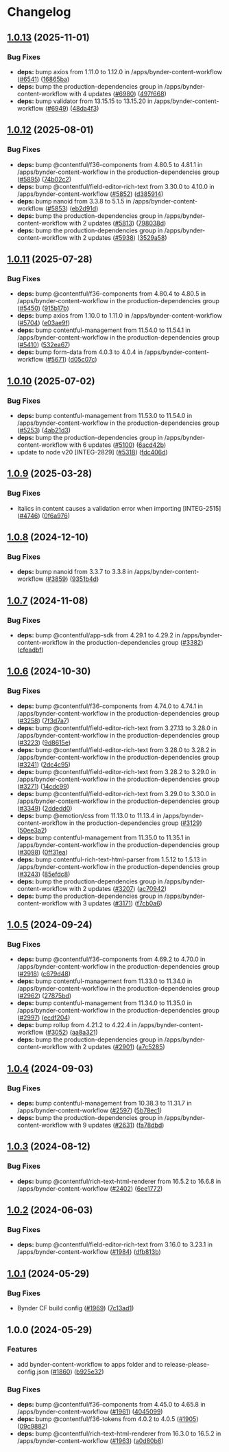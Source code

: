 # Changelog

## [1.0.13](https://github.com/contentful/marketplace-partner-apps/compare/bynder-content-workflow-v1.0.12...bynder-content-workflow-v1.0.13) (2025-11-01)


### Bug Fixes

* **deps:** bump axios from 1.11.0 to 1.12.0 in /apps/bynder-content-workflow ([#6541](https://github.com/contentful/marketplace-partner-apps/issues/6541)) ([16865ba](https://github.com/contentful/marketplace-partner-apps/commit/16865bacf16d0b4f25d4be949cede9993d667dcb))
* **deps:** bump the production-dependencies group in /apps/bynder-content-workflow with 4 updates ([#6980](https://github.com/contentful/marketplace-partner-apps/issues/6980)) ([497f668](https://github.com/contentful/marketplace-partner-apps/commit/497f66857700d8f4570d0a55d5919b67e7ea3eaf))
* **deps:** bump validator from 13.15.15 to 13.15.20 in /apps/bynder-content-workflow ([#6949](https://github.com/contentful/marketplace-partner-apps/issues/6949)) ([48da4f3](https://github.com/contentful/marketplace-partner-apps/commit/48da4f3be5f4950b540dd33c8f98ecfa41181efa))

## [1.0.12](https://github.com/contentful/marketplace-partner-apps/compare/bynder-content-workflow-v1.0.11...bynder-content-workflow-v1.0.12) (2025-08-01)


### Bug Fixes

* **deps:** bump @contentful/f36-components from 4.80.5 to 4.81.1 in /apps/bynder-content-workflow in the production-dependencies group ([#5895](https://github.com/contentful/marketplace-partner-apps/issues/5895)) ([74b02c2](https://github.com/contentful/marketplace-partner-apps/commit/74b02c2d2b5b15de6a9f2905b4a1c9620e7bc0c0))
* **deps:** bump @contentful/field-editor-rich-text from 3.30.0 to 4.10.0 in /apps/bynder-content-workflow ([#5852](https://github.com/contentful/marketplace-partner-apps/issues/5852)) ([d385914](https://github.com/contentful/marketplace-partner-apps/commit/d38591441e1d419ef446f1cd635481b1695e5842))
* **deps:** bump nanoid from 3.3.8 to 5.1.5 in /apps/bynder-content-workflow ([#5853](https://github.com/contentful/marketplace-partner-apps/issues/5853)) ([eb2d91d](https://github.com/contentful/marketplace-partner-apps/commit/eb2d91d4209026a3d7fec6983659a72a132757a5))
* **deps:** bump the production-dependencies group in /apps/bynder-content-workflow with 2 updates ([#5813](https://github.com/contentful/marketplace-partner-apps/issues/5813)) ([798038d](https://github.com/contentful/marketplace-partner-apps/commit/798038d7f4d06a32166c4cff5420dc041525d471))
* **deps:** bump the production-dependencies group in /apps/bynder-content-workflow with 2 updates ([#5938](https://github.com/contentful/marketplace-partner-apps/issues/5938)) ([3529a58](https://github.com/contentful/marketplace-partner-apps/commit/3529a589524c807152288a84e87e613c64efe963))

## [1.0.11](https://github.com/contentful/marketplace-partner-apps/compare/bynder-content-workflow-v1.0.10...bynder-content-workflow-v1.0.11) (2025-07-28)


### Bug Fixes

* **deps:** bump @contentful/f36-components from 4.80.4 to 4.80.5 in /apps/bynder-content-workflow in the production-dependencies group ([#5450](https://github.com/contentful/marketplace-partner-apps/issues/5450)) ([915b17b](https://github.com/contentful/marketplace-partner-apps/commit/915b17b7f6b8e613bdc454a1eb52da668ba3041c))
* **deps:** bump axios from 1.10.0 to 1.11.0 in /apps/bynder-content-workflow ([#5704](https://github.com/contentful/marketplace-partner-apps/issues/5704)) ([e03ae9f](https://github.com/contentful/marketplace-partner-apps/commit/e03ae9f3d45c7fa5fcfc9b06d6f96cea04b78c8d))
* **deps:** bump contentful-management from 11.54.0 to 11.54.1 in /apps/bynder-content-workflow in the production-dependencies group ([#5410](https://github.com/contentful/marketplace-partner-apps/issues/5410)) ([532ea67](https://github.com/contentful/marketplace-partner-apps/commit/532ea6755d57ce5a6af5ac356fd42df989ed3d49))
* **deps:** bump form-data from 4.0.3 to 4.0.4 in /apps/bynder-content-workflow ([#5671](https://github.com/contentful/marketplace-partner-apps/issues/5671)) ([d05c07c](https://github.com/contentful/marketplace-partner-apps/commit/d05c07cf914de5cf179f22c9c375c439e172cf97))

## [1.0.10](https://github.com/contentful/marketplace-partner-apps/compare/bynder-content-workflow-v1.0.9...bynder-content-workflow-v1.0.10) (2025-07-02)


### Bug Fixes

* **deps:** bump contentful-management from 11.53.0 to 11.54.0 in /apps/bynder-content-workflow in the production-dependencies group ([#5253](https://github.com/contentful/marketplace-partner-apps/issues/5253)) ([4ab21d3](https://github.com/contentful/marketplace-partner-apps/commit/4ab21d351f4cfbf23198bd747b4a4dc9cf4ae8a7))
* **deps:** bump the production-dependencies group in /apps/bynder-content-workflow with 6 updates ([#5100](https://github.com/contentful/marketplace-partner-apps/issues/5100)) ([6acd42b](https://github.com/contentful/marketplace-partner-apps/commit/6acd42b10aaed645d439ff0eb963ed085fcdff33))
* update to node v20 [INTEG-2829] ([#5318](https://github.com/contentful/marketplace-partner-apps/issues/5318)) ([fdc406d](https://github.com/contentful/marketplace-partner-apps/commit/fdc406d9328bc6279abb658dcf5a1bf28795a449))

## [1.0.9](https://github.com/contentful/marketplace-partner-apps/compare/bynder-content-workflow-v1.0.8...bynder-content-workflow-v1.0.9) (2025-03-28)


### Bug Fixes

* Italics in content causes a validation error when importing [INTEG-2515] ([#4746](https://github.com/contentful/marketplace-partner-apps/issues/4746)) ([0f6a976](https://github.com/contentful/marketplace-partner-apps/commit/0f6a976befdfd8c73c0f7d929cfabecf20765a87))

## [1.0.8](https://github.com/contentful/marketplace-partner-apps/compare/bynder-content-workflow-v1.0.7...bynder-content-workflow-v1.0.8) (2024-12-10)


### Bug Fixes

* **deps:** bump nanoid from 3.3.7 to 3.3.8 in /apps/bynder-content-workflow ([#3859](https://github.com/contentful/marketplace-partner-apps/issues/3859)) ([9351b4d](https://github.com/contentful/marketplace-partner-apps/commit/9351b4d9d1503c8f6b65af0303ddcc654f4d4cdf))

## [1.0.7](https://github.com/contentful/marketplace-partner-apps/compare/bynder-content-workflow-v1.0.6...bynder-content-workflow-v1.0.7) (2024-11-08)


### Bug Fixes

* **deps:** bump @contentful/app-sdk from 4.29.1 to 4.29.2 in /apps/bynder-content-workflow in the production-dependencies group ([#3382](https://github.com/contentful/marketplace-partner-apps/issues/3382)) ([cfeadbf](https://github.com/contentful/marketplace-partner-apps/commit/cfeadbf541c8d77d0a3f17983403f1a450104f75))

## [1.0.6](https://github.com/contentful/marketplace-partner-apps/compare/bynder-content-workflow-v1.0.5...bynder-content-workflow-v1.0.6) (2024-10-30)


### Bug Fixes

* **deps:** bump @contentful/f36-components from 4.74.0 to 4.74.1 in /apps/bynder-content-workflow in the production-dependencies group ([#3258](https://github.com/contentful/marketplace-partner-apps/issues/3258)) ([7f3d7a7](https://github.com/contentful/marketplace-partner-apps/commit/7f3d7a75e4464e96e3b8c45b9bb426a05b734981))
* **deps:** bump @contentful/field-editor-rich-text from 3.27.13 to 3.28.0 in /apps/bynder-content-workflow in the production-dependencies group ([#3223](https://github.com/contentful/marketplace-partner-apps/issues/3223)) ([9d8615e](https://github.com/contentful/marketplace-partner-apps/commit/9d8615e420f10a38581754aa4efe2fa5a05f469b))
* **deps:** bump @contentful/field-editor-rich-text from 3.28.0 to 3.28.2 in /apps/bynder-content-workflow in the production-dependencies group ([#3241](https://github.com/contentful/marketplace-partner-apps/issues/3241)) ([2dc4c95](https://github.com/contentful/marketplace-partner-apps/commit/2dc4c959fba3a5aec08266ccb7379c34d9d9907b))
* **deps:** bump @contentful/field-editor-rich-text from 3.28.2 to 3.29.0 in /apps/bynder-content-workflow in the production-dependencies group ([#3271](https://github.com/contentful/marketplace-partner-apps/issues/3271)) ([14cdc99](https://github.com/contentful/marketplace-partner-apps/commit/14cdc994dffd3dbe3d0776c76d5b64287b23460b))
* **deps:** bump @contentful/field-editor-rich-text from 3.29.0 to 3.30.0 in /apps/bynder-content-workflow in the production-dependencies group ([#3349](https://github.com/contentful/marketplace-partner-apps/issues/3349)) ([2ddedd0](https://github.com/contentful/marketplace-partner-apps/commit/2ddedd02c549b38d59aff16039d6a6020a9dc32e))
* **deps:** bump @emotion/css from 11.13.0 to 11.13.4 in /apps/bynder-content-workflow in the production-dependencies group ([#3129](https://github.com/contentful/marketplace-partner-apps/issues/3129)) ([50ee3a2](https://github.com/contentful/marketplace-partner-apps/commit/50ee3a2d11c4038767578c892d77a549b378e7c1))
* **deps:** bump contentful-management from 11.35.0 to 11.35.1 in /apps/bynder-content-workflow in the production-dependencies group ([#3098](https://github.com/contentful/marketplace-partner-apps/issues/3098)) ([0ff31ea](https://github.com/contentful/marketplace-partner-apps/commit/0ff31eaaf66764033b85e12cdb5220623ba18eaf))
* **deps:** bump contentful-rich-text-html-parser from 1.5.12 to 1.5.13 in /apps/bynder-content-workflow in the production-dependencies group ([#3243](https://github.com/contentful/marketplace-partner-apps/issues/3243)) ([85efdc8](https://github.com/contentful/marketplace-partner-apps/commit/85efdc8975e09a04ecc7d5e71baf0e4bb5bdf9d6))
* **deps:** bump the production-dependencies group in /apps/bynder-content-workflow with 2 updates ([#3207](https://github.com/contentful/marketplace-partner-apps/issues/3207)) ([ac70942](https://github.com/contentful/marketplace-partner-apps/commit/ac7094261b1fa8b2d4f70dffa64dad8a6b86534d))
* **deps:** bump the production-dependencies group in /apps/bynder-content-workflow with 3 updates ([#3171](https://github.com/contentful/marketplace-partner-apps/issues/3171)) ([f7cb0a6](https://github.com/contentful/marketplace-partner-apps/commit/f7cb0a63d6a8c8250b3b615706c4e206975576a0))

## [1.0.5](https://github.com/contentful/marketplace-partner-apps/compare/bynder-content-workflow-v1.0.4...bynder-content-workflow-v1.0.5) (2024-09-24)


### Bug Fixes

* **deps:** bump @contentful/f36-components from 4.69.2 to 4.70.0 in /apps/bynder-content-workflow in the production-dependencies group ([#2918](https://github.com/contentful/marketplace-partner-apps/issues/2918)) ([c679d48](https://github.com/contentful/marketplace-partner-apps/commit/c679d483e33d78aa6a7bdeb633848521dc99938d))
* **deps:** bump contentful-management from 11.33.0 to 11.34.0 in /apps/bynder-content-workflow in the production-dependencies group ([#2962](https://github.com/contentful/marketplace-partner-apps/issues/2962)) ([27875bd](https://github.com/contentful/marketplace-partner-apps/commit/27875bda6a77af96fd776d3cfed4d835bbd14949))
* **deps:** bump contentful-management from 11.34.0 to 11.35.0 in /apps/bynder-content-workflow in the production-dependencies group ([#2997](https://github.com/contentful/marketplace-partner-apps/issues/2997)) ([ecdf204](https://github.com/contentful/marketplace-partner-apps/commit/ecdf20402ab41abec20e45bc8c8d9956135d7bc1))
* **deps:** bump rollup from 4.21.2 to 4.22.4 in /apps/bynder-content-workflow ([#3052](https://github.com/contentful/marketplace-partner-apps/issues/3052)) ([aa8a321](https://github.com/contentful/marketplace-partner-apps/commit/aa8a321c90a7404553790b7ba08096ea9e5471ab))
* **deps:** bump the production-dependencies group in /apps/bynder-content-workflow with 2 updates ([#2901](https://github.com/contentful/marketplace-partner-apps/issues/2901)) ([a7c5285](https://github.com/contentful/marketplace-partner-apps/commit/a7c5285208e70421ea19443a6cbdda60274f68b1))

## [1.0.4](https://github.com/contentful/marketplace-partner-apps/compare/bynder-content-workflow-v1.0.3...bynder-content-workflow-v1.0.4) (2024-09-03)


### Bug Fixes

* **deps:** bump contentful-management from 10.38.3 to 11.31.7 in /apps/bynder-content-workflow ([#2597](https://github.com/contentful/marketplace-partner-apps/issues/2597)) ([5b78ec1](https://github.com/contentful/marketplace-partner-apps/commit/5b78ec110410f44f4bc5ed99a4e5ae4f1913ab78))
* **deps:** bump the production-dependencies group in /apps/bynder-content-workflow with 9 updates ([#2631](https://github.com/contentful/marketplace-partner-apps/issues/2631)) ([fa78dbd](https://github.com/contentful/marketplace-partner-apps/commit/fa78dbd47cd5b446baa0cbfdee07f2d07381a740))

## [1.0.3](https://github.com/contentful/marketplace-partner-apps/compare/bynder-content-workflow-v1.0.2...bynder-content-workflow-v1.0.3) (2024-08-12)


### Bug Fixes

* **deps:** bump @contentful/rich-text-html-renderer from 16.5.2 to 16.6.8 in /apps/bynder-content-workflow ([#2402](https://github.com/contentful/marketplace-partner-apps/issues/2402)) ([6ee1772](https://github.com/contentful/marketplace-partner-apps/commit/6ee1772236a74ed6f19fd834a29b56ec753e5f54))

## [1.0.2](https://github.com/contentful/marketplace-partner-apps/compare/bynder-content-workflow-v1.0.1...bynder-content-workflow-v1.0.2) (2024-06-03)


### Bug Fixes

* **deps:** bump @contentful/field-editor-rich-text from 3.16.0 to 3.23.1 in /apps/bynder-content-workflow ([#1984](https://github.com/contentful/marketplace-partner-apps/issues/1984)) ([dfb813b](https://github.com/contentful/marketplace-partner-apps/commit/dfb813bf24a75c9f4a244537f5383020287e476b))

## [1.0.1](https://github.com/contentful/marketplace-partner-apps/compare/bynder-content-workflow-v1.0.0...bynder-content-workflow-v1.0.1) (2024-05-29)


### Bug Fixes

* Bynder CF build config ([#1969](https://github.com/contentful/marketplace-partner-apps/issues/1969)) ([7c13ad1](https://github.com/contentful/marketplace-partner-apps/commit/7c13ad18a236fb08014e2e29f801652a55057e41))

## 1.0.0 (2024-05-29)


### Features

* add bynder-content-workflow to apps folder and to release-please-config.json ([#1860](https://github.com/contentful/marketplace-partner-apps/issues/1860)) ([b925e32](https://github.com/contentful/marketplace-partner-apps/commit/b925e32dc73bef00dbdbe3d472811d185c2c655f))


### Bug Fixes

* **deps:** bump @contentful/f36-components from 4.45.0 to 4.65.8 in /apps/bynder-content-workflow ([#1961](https://github.com/contentful/marketplace-partner-apps/issues/1961)) ([4045099](https://github.com/contentful/marketplace-partner-apps/commit/40450990466f4def0e3fa68a7c5c2b9c7015b649))
* **deps:** bump @contentful/f36-tokens from 4.0.2 to 4.0.5 ([#1905](https://github.com/contentful/marketplace-partner-apps/issues/1905)) ([09c9882](https://github.com/contentful/marketplace-partner-apps/commit/09c9882ecbce217e25f85065ace36d09efcb54c5))
* **deps:** bump @contentful/rich-text-html-renderer from 16.3.0 to 16.5.2 in /apps/bynder-content-workflow ([#1963](https://github.com/contentful/marketplace-partner-apps/issues/1963)) ([a0d80b8](https://github.com/contentful/marketplace-partner-apps/commit/a0d80b8bad8f095917ef1bb8d0e8374018d9a32a))
